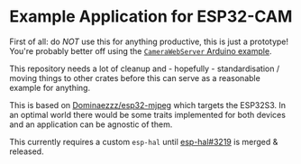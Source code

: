 # Example Application for ESP32-CAM

First of all: do *NOT* use this for anything productive, this is just a prototype! You're probably better off using the
[`CameraWebServer` Arduino example].

This repository needs a lot of cleanup and - hopefully - standardisation / moving things to other crates before this
can serve as a reasonable example for anything.

This is based on [Dominaezzz/esp32-mjpeg] which targets the ESP32S3. In an optimal world there would be some traits
implemented for both devices and an application can be agnostic of them.

This currently requires a custom `esp-hal` until [esp-hal#3219] is merged & released.

[`CameraWebServer` Arduino example]: https://github.com/espressif/arduino-esp32/tree/master/libraries/ESP32/examples/Camera/CameraWebServer
[Dominaezzz/esp32-mjpeg]: https://github.com/Dominaezzz/esp32-mjpeg
[esp-hal#3219]: https://github.com/esp-rs/esp-hal/pull/3219
